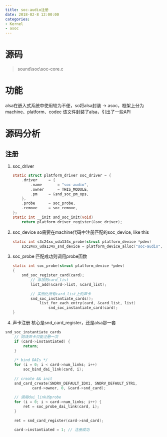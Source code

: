 ```yaml
---
title: soc-audio注册
date: 2018-02-8 12:00:00
categories:
- Kernel
- asoc
---
```

# 源码
> sound\soc\soc-core.c

# 功能
alsa在嵌入式系统中使用较为不便，so将alsa封装 -> asoc，框架上分为machine、platform、codec
该文件封装了alsa，引出了一些API
<!--more-->
# 源码分析
## 注册
1. soc_driver
	```c
	static struct platform_driver soc_driver = {
		.driver		= {
			.name		= "soc-audio",
			.owner		= THIS_MODULE,
			.pm		= &snd_soc_pm_ops,
		},
		.probe		= soc_probe,
		.remove		= soc_remove,
	};
	static int __init snd_soc_init(void)
		return platform_driver_register(&soc_driver);
	```
2. soc_device
	so需要在machine代码中注册匹配的soc_device, like this
	```c
	static int s3c24xx_uda134x_probe(struct platform_device *pdev)
		s3c24xx_uda134x_snd_device = platform_device_alloc("soc-audio", -1);
	```
3. soc_probe
	匹配成功则调用probe函数
	```c
	static int soc_probe(struct platform_device *pdev)
	{
		snd_soc_register_card(card);
			// 添加到card_list
			list_add(&card->list, &card_list);
			
			// 实例化所有card_list上的声卡
			snd_soc_instantiate_cards();
				list_for_each_entry(card, &card_list, list)
					snd_soc_instantiate_card(card);
	}
	```

4. 声卡注册
核心是snd_card_register，还是alsa那一套
```c
snd_soc_instantiate_cards
	// 同块声卡只能注册一次
	if (card->instantiated) {
		return;
	}
	
	/* bind DAIs */
	for (i = 0; i < card->num_links; i++)
		soc_bind_dai_link(card, i);
	
	// create && init
	snd_card_create(SNDRV_DEFAULT_IDX1, SNDRV_DEFAULT_STR1,
			card->owner, 0, &card->snd_card);
	
	// 调用dai_link的probe
	for (i = 0; i < card->num_links; i++) {
		ret = soc_probe_dai_link(card, i);
	}
	
	ret = snd_card_register(card->snd_card);
	
	card->instantiated = 1;	// 注册成功
```
